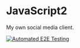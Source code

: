 # JavaScript2

My own social media client.

[![Automated E2E Testing](https://github.com/Teitrheim/JavaScript2/actions/workflows/e2e-test.yml/badge.svg)](https://github.com/Teitrheim/JavaScript2/actions/workflows/e2e-test.yml)
